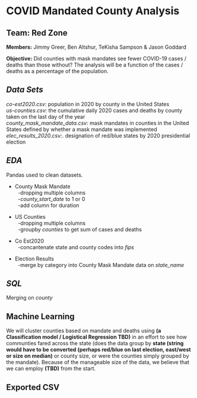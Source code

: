 # COVID Mandated County Analysis

## Team: Red Zone

**Members:** Jimmy Greer, Ben Altshur, TeKisha Sampson &amp; Jason Goddard


**Objective:** Did counties with mask mandates see fewer COVID-19 cases / deaths than those without?  The analysis will be a function of the cases / deaths as a percentage of the population.  

## ***Data Sets***
*co-est2020.csv:*   population in 2020 by county in the United States <br>
*us-counties.csv:*  the cumulative daily 2020 cases and deaths by county taken on the last day of the year <br>
*county_mask_mandate_data.csv:*   mask mandates in counties in the United States defined by whether a mask mandate was implemented <br>
*elec_results_2020.csv:*.  designation of red/blue states by 2020 presidential election 

## ***EDA***
Pandas used to clean datasets.

- County Mask Mandate <br>
&nbsp;&nbsp;-dropping multiple columns <br>
&nbsp;&nbsp;-*county_start_date* to 1 or 0 <br>
&nbsp;&nbsp;-add column for duration 

- US Counties <br>
&nbsp;&nbsp;-dropping multiple columns <br>
&nbsp;&nbsp;-groupby *counties* to get sum of cases and deaths

- Co Est2020 <br>
&nbsp;&nbsp;-concantenate state and county codes into *fips*

- Election Results <br>
&nbsp;&nbsp;-merge by category into County Mask Mandate data on *state_name*

## ***SQL***

Merging on *county*

## Machine Learning
We will cluster counties based on mandate and deaths using **(a Classification model / Logistical Regression TBD)** in an effort to see how communties fared across the state (does the data group by **state (string would have to be converted (perhaps red/blue on last election, east/west or size on median)** or county size, or were the counties simply grouped by the mandate).  Because of the manageable size of the data, we believe that we can employ **(TBD)** from the start.  

## Exported CSV
